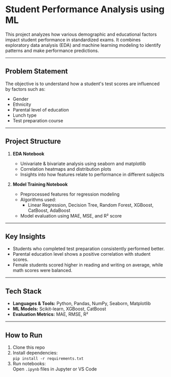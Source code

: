 # Student Performance Analysis using ML

This project analyzes how various demographic and educational factors impact student performance in standardized exams. It combines exploratory data analysis (EDA) and machine learning modeling to identify patterns and make performance predictions.

---

## Problem Statement

The objective is to understand how a student's test scores are influenced by factors such as:
- Gender
- Ethnicity
- Parental level of education
- Lunch type
- Test preparation course

---

## Project Structure

1. **EDA Notebook**  
   - Univariate & bivariate analysis using seaborn and matplotlib  
   - Correlation heatmaps and distribution plots  
   - Insights into how features relate to performance in different subjects

2. **Model Training Notebook**  
   - Preprocessed features for regression modeling  
   - Algorithms used:
     - Linear Regression, Decision Tree, Random Forest, XGBoost, CatBoost, AdaBoost
   - Model evaluation using MAE, MSE, and R² score

---

## Key Insights

- Students who completed test preparation consistently performed better.
- Parental education level shows a positive correlation with student scores.
- Female students scored higher in reading and writing on average, while math scores were balanced.

---

## Tech Stack

- **Languages & Tools:** Python, Pandas, NumPy, Seaborn, Matplotlib
- **ML Models:** Scikit-learn, XGBoost, CatBoost
- **Evaluation Metrics:** MAE, RMSE, R²

---

## How to Run

1. Clone this repo
2. Install dependencies:  
   `pip install -r requirements.txt`
3. Run notebooks:  
   Open `.ipynb` files in Jupyter or VS Code

